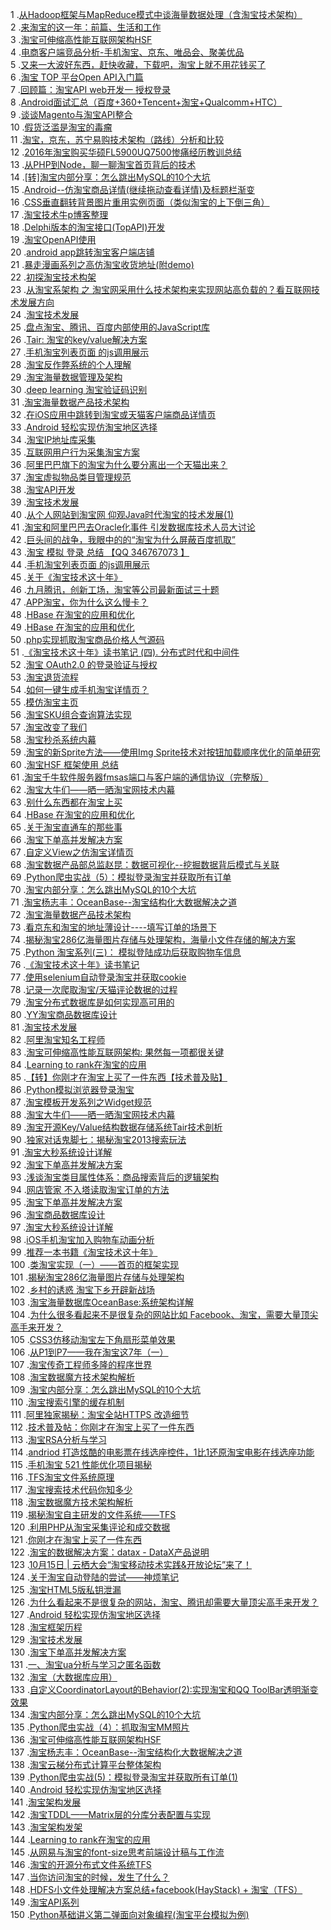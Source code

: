 1 .[从Hadoop框架与MapReduce模式中谈海量数据处理（含淘宝技术架构）](http://blog.csdn.net/v_JULY_v/article/details/6704077?locationNum=8&fps=1)  
2 .[来淘宝的这一年：前篇、生活和工作](http://blog.csdn.net/jasonblog/article/details/7026193?locationNum=2&fps=1)  
3 .[淘宝可伸缩高性能互联网架构HSF](http://blog.csdn.net/hpf911/article/details/14165865?locationNum=15&fps=1)  
4 .[电商客户端竞品分析-手机淘宝、京东、唯品会、聚美优品](http://blog.csdn.net/tayanxunhua/article/details/38361673?locationNum=1&fps=1)  
5 .[又来一大波好东西，赶快收藏，下载吧，淘宝上就不用花钱买了](http://blog.csdn.net/u014304293/article/details/38898969?locationNum=5&fps=1)  
6 .[淘宝 TOP 平台Open API入门篇](http://blog.csdn.net/hereweare2009/article/details/4290239?locationNum=8&fps=1)  
7 .[回顾篇：淘宝API web开发一 授权登录](http://blog.csdn.net/linruonan90/article/details/36926677?locationNum=10&fps=1)  
8 .[Android面试汇总（百度+360+Tencent+淘宝+Qualcomm+HTC）](http://blog.csdn.net/djun100/article/details/11884563?locationNum=7&fps=1)  
9 .[谈谈Magento与淘宝API整合](http://blog.csdn.net/shuishui8310/article/details/7098882?locationNum=14&fps=1)  
10 .[假货泛滥是淘宝的毒瘤](http://blog.csdn.net/changpei/article/details/39315133?locationNum=13&fps=1)  
11 .[淘宝，京东，苏宁易购技术架构（路线）分析和比较](http://blog.csdn.net/caixingyun/article/details/51524202?locationNum=12&fps=1)  
12 .[2016年淘宝购买华硕FL5900UQ7500惨痛经历教训总结](http://blog.csdn.net/FL1623863129/article/details/52829868?locationNum=15&fps=1)  
13 .[从PHP到Node，聊一聊淘宝首页背后的技术](http://blog.csdn.net/English0523/article/details/51655156?locationNum=11&fps=1)  
14 .[[转]淘宝内部分享：怎么跳出MySQL的10个大坑](http://blog.csdn.net/heiyeshuwu/article/details/49303589?locationNum=10&fps=1)  
15 .[Android--仿淘宝商品详情(继续拖动查看详情)及标题栏渐变](http://blog.csdn.net/lyhhj/article/details/52510844?locationNum=11&fps=1)  
16 .[CSS垂直翻转背景图片重用实例页面（类似淘宝的上下倒三角）](http://blog.csdn.net/bl1988530/article/details/7845916?locationNum=7&fps=1)  
17 .[淘宝技术牛p博客整理](http://blog.csdn.net/u012150179/article/details/37523877?locationNum=13&fps=1)  
18 .[Delphi版本的淘宝接口(TopAPI)开发](http://blog.csdn.net/delphi308/article/details/16947713?locationNum=10&fps=1)  
19 .[淘宝OpenAPI使用](http://blog.csdn.net/s_ongfei/article/details/5799696?locationNum=14&fps=1)  
20 .[android app跳转淘宝客户端店铺](http://blog.csdn.net/zqs62761130/article/details/49764325?locationNum=4&fps=1)  
21 .[暴走漫画系列之高仿淘宝收货地址(附demo)](http://blog.csdn.net/Chillax_li/article/details/32936187?locationNum=7&fps=1)  
22 .[初探淘宝技术构架](http://blog.csdn.net/kingofbirdzjy/article/details/6461926?locationNum=7&fps=1)  
23 .[从淘宝系架构 之  淘宝网采用什么技术架构来实现网站高负载的？看互联网技术发展方向](http://blog.csdn.net/sun305355024sun/article/details/40859625?locationNum=5&fps=1)  
24 .[淘宝技术发展](http://blog.csdn.net/jinxingfeng_cn/article/details/8691494?locationNum=3&fps=1)  
25 .[盘点淘宝、腾讯、百度内部使用的JavaScript库](http://blog.csdn.net/u010874036/article/details/51225126?locationNum=9&fps=1)  
26 .[Tair: 淘宝的key/value解决方案](http://blog.csdn.net/lengyuhong/article/details/5847624?locationNum=13&fps=1)  
27 .[手机淘宝列表页面 的js调用展示](http://blog.csdn.net/zhangfeng1133/article/details/47285481?locationNum=10&fps=1)  
28 .[淘宝反作弊系统的个人理解](http://blog.csdn.net/everlasting_188/article/details/51659564?locationNum=5&fps=1)  
29 .[淘宝海量数据管理及架构](http://blog.csdn.net/tannafe/article/details/6415903?locationNum=9&fps=1)  
30 .[deep learning 淘宝验证码识别](http://blog.csdn.net/hlx371240/article/details/42524559?locationNum=7&fps=1)  
31 .[淘宝海量数据产品技术架构](http://blog.csdn.net/paulluo0739/article/details/7656466?locationNum=12&fps=1)  
32 .[在iOS应用中跳转到淘宝或天猫客户端商品详情页](http://blog.csdn.net/u011584787/article/details/51482501?locationNum=3&fps=1)  
33 .[Android 轻松实现仿淘宝地区选择](http://blog.csdn.net/yissan/article/details/51623125?locationNum=10&fps=1)  
34 .[淘宝IP地址库采集](http://blog.csdn.net/shishuo365/article/details/38361471?locationNum=8&fps=1)  
35 .[互联网用户行为采集淘宝方案](http://blog.csdn.net/A221133/article/details/11889425?locationNum=1&fps=1)  
36 .[阿里巴巴旗下的淘宝为什么要分离出一个天猫出来？](http://blog.csdn.net/tennysonsky/article/details/44748715?locationNum=15&fps=1)  
37 .[淘宝虚拟物品类目管理规范](http://blog.csdn.net/Theosdeus/article/details/8044084?locationNum=11&fps=1)  
38 .[淘宝API开发](http://blog.csdn.net/PAPALIAN/article/details/20561175?locationNum=8&fps=1)  
39 .[淘宝技术发展](http://blog.csdn.net/kobejayandy/article/details/8685271?locationNum=4&fps=1)  
40 .[从个人网站到淘宝网 仰观Java时代淘宝的技术发展(1)](http://blog.csdn.net/thinkscape/article/details/7483846?locationNum=13&fps=1)  
41 .[淘宝和阿里巴巴去Oracle化事件 引发数据库技术人员大讨论](http://blog.csdn.net/u011698889/article/details/12955221?locationNum=7&fps=1)  
42 .[巨头间的战争，我眼中的的“淘宝为什么屏蔽百度抓取”](http://blog.csdn.net/djd1234567/article/details/46471855?locationNum=4&fps=1)  
43 .[淘宝 模拟 登录 总结 【QQ 346767073 】](http://blog.csdn.net/zhangfeng1133/article/details/49667633?locationNum=11&fps=1)  
44 .[手机淘宝列表页面 的js调用展示](http://blog.csdn.net/zhangfeng1133/article/details/51092986?locationNum=14&fps=1)  
45 .[关于《淘宝技术这十年》](http://blog.csdn.net/bigpudding24/article/details/51103970?locationNum=7&fps=1)  
46 .[九月腾讯，创新工场，淘宝等公司最新面试三十题](http://blog.csdn.net/chenbang110/article/details/7662146?locationNum=10&fps=1)  
47 .[APP淘宝，你为什么这么慢卡？](http://blog.csdn.net/u011176685/article/details/52346923?locationNum=13&fps=1)  
48 .[HBase 在淘宝的应用和优化](http://blog.csdn.net/jiq408694711/article/details/29260677?locationNum=12&fps=1)  
49 .[HBase 在淘宝的应用和优化](http://blog.csdn.net/huxian1234/article/details/7481156?locationNum=1&fps=1)  
50 .[php实现抓取淘宝商品价格人气源码](http://blog.csdn.net/leiflyy/article/details/50611731?locationNum=13&fps=1)  
51 .[《淘宝技术这十年》读书笔记 (四). 分布式时代和中间件](http://blog.csdn.net/Eastmount/article/details/45672271?locationNum=9&fps=1)  
52 .[淘宝 OAuth2.0 的登录验证与授权](http://blog.csdn.net/u011510825/article/details/50506564?locationNum=6&fps=1)  
53 .[淘宝退货流程](http://blog.csdn.net/yuqinying112/article/details/8483979?locationNum=9&fps=1)  
54 .[如何一键生成手机淘宝详情页？](http://blog.csdn.net/luciuschan/article/details/32717895?locationNum=11&fps=1)  
55 .[模仿淘宝主页](http://blog.csdn.net/xiaoLong2345/article/details/52957927?locationNum=2&fps=1)  
56 .[淘宝SKU组合查询算法实现](http://blog.csdn.net/a416090287/article/details/49836575?locationNum=6&fps=1)  
57 .[淘宝改变了我们](http://blog.csdn.net/zhengmeifu/article/details/50440262?locationNum=14&fps=1)  
58 .[淘宝秒杀系统内幕](http://blog.csdn.net/xuefengmiao/article/details/50877170?locationNum=8&fps=1)  
59 .[淘宝的新Sprite方法——使用Img Sprite技术对按钮加载顺序优化的简单研究](http://blog.csdn.net/zhanglin1314/article/details/8525616?locationNum=12&fps=1)  
60 .[淘宝HSF 框架使用 总结](http://blog.csdn.net/kanxingwang/article/details/51873118?locationNum=14&fps=1)  
61 .[淘宝千牛软件服务器fmsas端口与客户端的通信协议（完整版）](http://blog.csdn.net/LSQ1020/article/details/27807279?locationNum=9&fps=1)  
62 .[淘宝大牛们——晒一晒淘宝网技术内幕](http://blog.csdn.net/hjxgood/article/details/24288277?locationNum=2&fps=1)  
63 .[别什么东西都在淘宝上买](http://blog.csdn.net/ximenchuixuezijin/article/details/8266978?locationNum=15&fps=1)  
64 .[HBase 在淘宝的应用和优化](http://blog.csdn.net/jtlyuan/article/details/7439068?locationNum=9&fps=1)  
65 .[关于淘宝直通车的那些事](http://blog.csdn.net/fowse/article/details/8788520?locationNum=6&fps=1)  
66 .[淘宝下单高并发解决方案](http://blog.csdn.net/it_man/article/details/7606361?locationNum=6&fps=1)  
67 .[自定义View之仿淘宝详情页](http://blog.csdn.net/lisdye2/article/details/52353071?locationNum=12&fps=1)  
68 .[淘宝数据产品部总监赵昆：数据可视化--挖掘数据背后模式与关联](http://blog.csdn.net/sjh752422969/article/details/9470833?locationNum=6&fps=1)  
69 .[Python爬虫实战（5）：模拟登录淘宝并获取所有订单](http://blog.csdn.net/GarfieldEr007/article/details/50574984?locationNum=15&fps=1)  
70 .[淘宝内部分享：怎么跳出MySQL的10个大坑](http://blog.csdn.net/longxibendi/article/details/49405253?locationNum=9&fps=1)  
71 .[淘宝杨志丰：OceanBase--淘宝结构化大数据解决之道](http://blog.csdn.net/u012275397/article/details/42586825?locationNum=7&fps=1)  
72 .[淘宝海量数据产品技术架构](http://blog.csdn.net/bluejoe2000/article/details/42126177?locationNum=1&fps=1)  
73 .[看京东和淘宝的地址薄设计----填写订单的场景下](http://blog.csdn.net/faithmy509/article/details/50191083?locationNum=5&fps=1)  
74 .[揭秘淘宝286亿海量图片存储与处理架构，海量小文件存储的解决方案](http://blog.csdn.net/hzcyclone/article/details/38171211?locationNum=9&fps=1)  
75 .[Python 淘宝系列(三)： 模拟登陆成功后获取购物车信息](http://blog.csdn.net/zhangfeng1133/article/details/49659993?locationNum=3&fps=1)  
76 .[《淘宝技术这十年》读书笔记](http://blog.csdn.net/djd1234567/article/details/47315183?locationNum=3&fps=1)  
77 .[使用selenium自动登录淘宝并获取cookie](http://blog.csdn.net/mydriverc2/article/details/50854156?locationNum=9&fps=1)  
78 .[记录一次爬取淘宝/天猫评论数据的过程](http://blog.csdn.net/zhang_jinhe/article/details/53231221?locationNum=6&fps=1)  
79 .[淘宝分布式数据库是如何实现高可用的](http://blog.csdn.net/pengkunstone/article/details/46825829?locationNum=1&fps=1)  
80 .[YY淘宝商品数据库设计](http://blog.csdn.net/Lotes/article/details/8788168?locationNum=4&fps=1)  
81 .[淘宝技术发展](http://blog.csdn.net/jiang314/article/details/53056487?locationNum=1&fps=1)  
82 .[阿里淘宝知名工程师](http://blog.csdn.net/kingzone_2008/article/details/47903427?locationNum=3&fps=1)  
83 .[淘宝可伸缩高性能互联网架构: 果然每一项都很关键](http://blog.csdn.net/jiq408694711/article/details/10732497?locationNum=5&fps=1)  
84 .[Learning to rank在淘宝的应用](http://blog.csdn.net/A221133/article/details/12707891?locationNum=11&fps=1)  
85 .[【转】你刚才在淘宝上买了一件东西【技术普及贴】](http://blog.csdn.net/wingichoy/article/details/50534793?locationNum=5&fps=1)  
86 .[Python模拟浏览器登录淘宝](http://blog.csdn.net/woshijidutu/article/details/43867919?locationNum=3&fps=1)  
87 .[淘宝模板开发系列之Widget规范](http://blog.csdn.net/tigerdsh/article/details/8881969?locationNum=5&fps=1)  
88 .[淘宝大牛们——晒一晒淘宝网技术内幕](http://blog.csdn.net/liujinwen1992/article/details/39256047?locationNum=1&fps=1)  
89 .[淘宝开源Key/Value结构数据存储系统Tair技术剖析](http://blog.csdn.net/clh604/article/details/32312487?locationNum=14&fps=1)  
90 .[独家对话鬼脚七：揭秘淘宝2013搜索玩法](http://blog.csdn.net/A221133/article/details/12852023?locationNum=15&fps=1)  
91 .[淘宝大秒系统设计详解](http://blog.csdn.net/wzyzzu/article/details/50843338?locationNum=15&fps=1)  
92 .[淘宝下单高并发解决方案](http://blog.csdn.net/so1127/article/details/18791743?locationNum=3&fps=1)  
93 .[浅谈淘宝类目属性体系：商品搜索背后的逻辑架构](http://blog.csdn.net/lvjin110/article/details/41039067?locationNum=3&fps=1)  
94 .[网店管家 不入塔读取淘宝订单的方法](http://blog.csdn.net/zhangfeng1133/article/details/47170803?locationNum=6&fps=1)  
95 .[淘宝下单高并发解决方案](http://blog.csdn.net/liu765023051/article/details/44680195?locationNum=6&fps=1)  
96 .[淘宝商品数据库设计](http://blog.csdn.net/hj7jay/article/details/52250897?locationNum=6&fps=1)  
97 .[淘宝大秒系统设计详解](http://blog.csdn.net/abasen/article/details/50856003?locationNum=11&fps=1)  
98 .[iOS手机淘宝加入购物车动画分析](http://blog.csdn.net/m372897500/article/details/50663056?locationNum=15&fps=1)  
99 .[推荐一本书籍《淘宝技术这十年》](http://blog.csdn.net/wangMail_3366/article/details/37996677?locationNum=15&fps=1)  
100 .[类淘宝实现（一）——首页的框架实现](http://blog.csdn.net/shan286/article/details/47980573?locationNum=2&fps=1)  
101 .[揭秘淘宝286亿海量图片存储与处理架构](http://blog.csdn.net/csdn265/article/details/51913030?locationNum=7&fps=1)  
102 .[乡村的诱惑 淘宝下乡开辟新战场](http://blog.csdn.net/xsjggyw/article/details/22866387?locationNum=14&fps=1)  
103 .[淘宝海量数据库OceanBase:系统架构详解](http://blog.csdn.net/luyafei_89430/article/details/9617461?locationNum=13&fps=1)  
104 .[为什么很多看起来不是很复杂的网站比如 Facebook、淘宝，需要大量顶尖高手来开发？](http://blog.csdn.net/onlyonename/article/details/8395759?locationNum=4&fps=1)  
105 .[CSS3仿移动淘宝左下角扇形菜单效果](http://blog.csdn.net/qianqianyixiao1/article/details/47151351?locationNum=14&fps=1)  
106 .[从P1到P7——我在淘宝这7年（一）](http://blog.csdn.net/chenhaiyang_ok/article/details/8188306?locationNum=12&fps=1)  
107 .[淘宝传奇工程师多隆的程序世界](http://blog.csdn.net/wzk456/article/details/44985981?locationNum=10&fps=1)  
108 .[淘宝数据魔方技术架构解析](http://blog.csdn.net/xrt95050/article/details/7315729?locationNum=4&fps=1)  
109 .[淘宝内部分享：怎么跳出MySQL的10个大坑](http://blog.csdn.net/wangzhifuhaha/article/details/43015459?locationNum=11&fps=1)  
110 .[淘宝搜索引擎的缓存机制](http://blog.csdn.net/zoomtech/article/details/42044843?locationNum=12&fps=1)  
111 .[阿里独家揭秘：淘宝全站HTTPS 改造细节](http://blog.csdn.net/liaoxj2046/article/details/50843592?locationNum=2&fps=1)  
112 .[技术普及帖：你刚才在淘宝上买了一件东西](http://blog.csdn.net/zjlovety/article/details/18798199?locationNum=12&fps=1)  
113 .[淘宝RSA分析与学习](http://blog.csdn.net/u014577133/article/details/51870911?locationNum=5&fps=1)  
114 .[andriod 打造炫酷的电影票在线选座控件，1比1还原淘宝电影在线选座功能](http://blog.csdn.net/u011904605/article/details/52604896?locationNum=2&fps=1)  
115 .[手机淘宝 521 性能优化项目揭秘](http://blog.csdn.net/u011537073/article/details/50252981?locationNum=2&fps=1)  
116 .[TFS淘宝文件系统原理](http://blog.csdn.net/xiefangjin/article/details/50900823?locationNum=1&fps=1)  
117 .[淘宝搜索技术代码你知多少](http://blog.csdn.net/qq_24861509/article/details/48020259?locationNum=4&fps=1)  
118 .[淘宝数据魔方技术架构解析](http://blog.csdn.net/huangrunqing/article/details/12948327?locationNum=3&fps=1)  
119 .[揭秘淘宝自主研发的文件系统——TFS](http://blog.csdn.net/wantong2005/article/details/23192403?locationNum=9&fps=1)  
120 .[利用PHP从淘宝采集评论和成交数据](http://blog.csdn.net/zhangfeng1133/article/details/47263247?locationNum=13&fps=1)  
121 .[你刚才在淘宝上买了一件东西](http://blog.csdn.net/chenqqabcdchenqqabcd/article/details/7493685?locationNum=12&fps=1)  
122 .[淘宝的数据解决方案：datax - DataX产品说明](http://blog.csdn.net/SONGCHUNHONG/article/details/46990025?locationNum=2&fps=1)  
123 .[10月15日 | 云栖大会“淘宝移动技术实践&开放论坛”来了！](http://blog.csdn.net/alibaichuan/article/details/52596142?locationNum=3&fps=1)  
124 .[关于淘宝自动登陆的尝试——神烦笔记](http://blog.csdn.net/xuziqu/article/details/44623035?locationNum=11&fps=1)  
125 .[淘宝HTML5版私钥泄漏](http://blog.csdn.net/zhangfeng1133/article/details/51105486?locationNum=10&fps=1)  
126 .[为什么看起来不是很复杂的网站，淘宝、腾讯却需要大量顶尖高手来开发？](http://blog.csdn.net/Busquets5/article/details/51774143?locationNum=1&fps=1)  
127 .[Android 轻松实现仿淘宝地区选择](http://blog.csdn.net/jackzhang_0522/article/details/51701739?locationNum=12&fps=1)  
128 .[淘宝框架历程](http://blog.csdn.net/hpc_2015/article/details/46989783?locationNum=1&fps=1)  
129 .[淘宝技术发展](http://blog.csdn.net/jiang117/article/details/21180699?locationNum=5&fps=1)  
130 .[淘宝下单高并发解决方案](http://blog.csdn.net/dzl84394/article/details/44095945?locationNum=2&fps=1)  
131 .[一、淘宝ua分析与学习之匿名函数](http://blog.csdn.net/u014577133/article/details/51933090?locationNum=15&fps=1)  
132 .[淘宝（大数据库应用）](http://blog.csdn.net/tjjzs/article/details/47857401?locationNum=8&fps=1)  
133 .[自定义CoordinatorLayout的Behavior(2):实现淘宝和QQ ToolBar透明渐变效果](http://blog.csdn.net/qq_26869239/article/details/51490361?locationNum=13&fps=1)  
134 .[淘宝内部分享：怎么跳出MySQL的10个大坑](http://blog.csdn.net/SunCherryDream/article/details/49330469?locationNum=7&fps=1)  
135 .[Python爬虫实战（4）：抓取淘宝MM照片](http://blog.csdn.net/u010781856/article/details/49644881?locationNum=4&fps=1)  
136 .[淘宝可伸缩高性能互联网架构HSF](http://blog.csdn.net/guolong1983811/article/details/51525587?locationNum=8&fps=1)  
137 .[淘宝杨志丰：OceanBase--淘宝结构化大数据解决之道](http://blog.csdn.net/chenlycly/article/details/52201209?locationNum=2&fps=1)  
138 .[淘宝云梯分布式计算平台整体架构](http://blog.csdn.net/tangsilian/article/details/51352356?locationNum=4&fps=1)  
139 .[Python爬虫实战(5)：模拟登录淘宝并获取所有订单(1)](http://blog.csdn.net/xiaoshanaoshi/article/details/50735956?locationNum=10&fps=1)  
140 .[Android 轻松实现仿淘宝地区选择](http://blog.csdn.net/itchenlin/article/details/51644449?locationNum=11&fps=1)  
141 .[淘宝架构发展](http://blog.csdn.net/jollypigclub/article/details/51547691?locationNum=8&fps=1)  
142 .[淘宝TDDL——Matrix层的分库分表配置与实现](http://blog.csdn.net/libing13810124573/article/details/50965003?locationNum=8&fps=1)  
143 .[淘宝架构发架](http://blog.csdn.net/A123638/article/details/52919111?locationNum=4&fps=1)  
144 .[Learning to rank在淘宝的应用](http://blog.csdn.net/starzhou/article/details/51518485?locationNum=10&fps=1)  
145 .[从网易与淘宝的font-size思考前端设计稿与工作流](http://blog.csdn.net/u012431612/article/details/50352134?locationNum=5&fps=1)  
146 .[淘宝的开源分布式文件系统TFS](http://blog.csdn.net/u012562943/article/details/52803880?locationNum=13&fps=1)  
147 .[当你访问淘宝的时候，发生了什么？](http://blog.csdn.net/a236209186/article/details/51786113?locationNum=14&fps=1)  
148 .[HDFS小文件处理解决方案总结+facebook(HayStack) + 淘宝（TFS）](http://blog.csdn.net/mituan1234567/article/details/51880653?locationNum=8&fps=1)  
149 .[淘宝API系列](http://blog.csdn.net/cmzhuang/article/details/52871065?locationNum=6&fps=1)  
150 .[Python基础讲义第二弹面向对象编程(淘宝平台模拟为例)](http://blog.csdn.net/actanble/article/details/54349058?locationNum=14&fps=1)  
